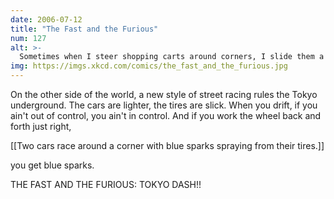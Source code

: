 ```yaml
---
date: 2006-07-12
title: "The Fast and the Furious"
num: 127
alt: >-
  Sometimes when I steer shopping carts around corners, I slide them a little and pretend I'm getting the blue spark boost.
img: https://imgs.xkcd.com/comics/the_fast_and_the_furious.jpg
---
```

On the other side of the world, a new style of street racing rules the Tokyo underground. The cars are lighter, the tires are slick. When you drift, if you ain't out of control, you ain't in control. And if you work the wheel back and forth just right,

[[Two cars race around a corner with blue sparks spraying from their tires.]]

you get blue sparks.

THE FAST AND THE FURIOUS: TOKYO DASH!!

